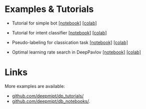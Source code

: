 #  Examples & Tutorials

* Tutorial for simple bot [[notebook]](gobot_tutorial.ipynb) [[colab]](https://colab.research.google.com/github/deepmipt/DeepPavlov/blob/master/examples/gobot_tutorial.ipynb)

* Tutorial for intent classifier [[notebook]](classification_tutorial.ipynb) [[colab]](https://colab.research.google.com/github/deepmipt/DeepPavlov/blob/master/examples/classification_tutorial.ipynb)

* Pseudo-labeling for classication task [[notebook]](Pseudo-labeling%20for%20classification.ipynb) [[colab]](https://colab.research.google.com/github/deepmipt/DeepPavlov/blob/master/examples/Pseudo-labeling%20for%20classification.ipynb)

* Optimal learning rate search in DeepPavlov [[notebook]](super_convergence_tutorial.ipynb) [[colab]](https://colab.research.google.com/github/deepmipt/DeepPavlov/blob/master/examples/super_convergence_tutorial.ipynb)

# Links

More examples are available:
* [github.com/deepmipt/dp_tutorials/](https://github.com/deepmipt/dp_tutorials)
* [github.com/deepmipt/db_notebooks/](https://github.com/deepmipt/dp_notebooks).
